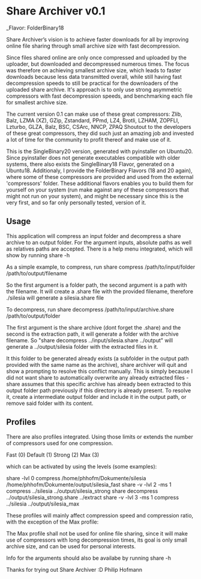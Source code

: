 # Share Archiver v0.1

\_Flavor: FolderBinary18

Share Archiver’s vision is to achieve faster downloads for all by improving online file sharing through small archive size with fast decompression.

Since files shared online are only once compressed and uploaded by the uploader, but downloaded and decompressed numerous times. The focus was therefore on achieving smallest archive size, which leads to faster downloads because less data transmitted overall, while still having fast decompression speeds to still be practical for the downloaders of the uploaded share archive.
It's approach is to only use strong asymmetric compressors with fast decompression speeds, and benchmarking each file for smallest archive size.

The current version 0.1 can make use of these great compressors: Zlib, Balz, LZMA (XZ), GZip, Zstandard, PPmd, LZ4, Brotli, LZHAM, ZOPFLI, Lzturbo, GLZA, Balz, BSC, CSArc, NNCP, ZPAQ
Shoutout to the developers of these great compressors, they did such just an amazing job and invested a lot of time for the community to profit thereof and make use of it.

This is the SingleBinary20 version, generated with pyinstaller on Ubuntu20. Since pyinstaller does not generate executables compatible with older systems, there also exists the SingleBinary18 Flavor, generated on a Ubuntu18. Additionaly, I provide the FolderBinary Flavors (18 and 20 again), where some of these compressors are provided and used from the external 'compressors' folder. These additional flavors enables you to build them for yourself on your system (run make against any of these compressors that might not run on your system), and might be necessary since this is the very first, and so far only personally tested, version of it.

## Usage

This application will compress an input folder and decompress a share archive to an output folder.
For the argument inputs, absolute paths as well as relatives paths are accepted.
There is a help menu integrated, which will show by running share -h

As a simple example, to compress, run
share compress /path/to/input/folder /path/to/output/filename

So the first argument is a folder path, the second argument is a path with the filename. It will create a .share file with the provided filename, therefore ./silesia will generate a silesia.share file

To decompress, run
share decompress /path/to/input/archive.share /path/to/output/folder

The first argument is the share archive (dont forget the .share) and the second is the extraction path, it will generate a folder with the archive filename. So "share decompress ../input/silesia.share ../output" will generate a ../output/silesia folder with the extracted files in it.

It this folder to be generated already exists (a subfolder in the output path provided with the same name as the archive), share archiver will quit and show a prompting to resolve this conflict manually. This is simply because I did not want share to automatically overwrite any already extracted files - share assumes that this specific archive has already been extracted to this output folder path previously if this directory is already present. To resolve it, create a intermediate output folder and include it in the output path, or remove said folder with its content.

## Profiles

There are also profiles integrated. Using those limits or extends the number of compressors used for one compression.

Fast (0)
Default (1)
Strong (2)
Max (3)

which can be activated by using the levels (some examples):

share -lvl 0 compress /home/phhofm/Dokumente/silesia /home/phhofm/Dokumente/output/silesia_fast
share -v -lvl 2 -ms 1 compress ../silesia ../output/silesia_strong
share decompress ../output/silesia_strong.share ../extract
share -v -lvl 3 -ms 1 compress ../silesia ../output/silesia_max

These profiles will mainly affect compression speed and compression ratio, with the exception of the Max profile:

The Max profile shall not be used for online file sharing, since it will make use of compressors with long decompression times, its goal is only small archive size, and can be used for personal interests.

Info for the arguments should also be availabe by running share -h

Thanks for trying out Share Archiver :D
Philip Hofmann

